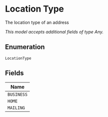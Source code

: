 
# Location Type

The location type of an address

*This model accepts additional fields of type Any.*

## Enumeration

`LocationType`

## Fields

| Name |
|  --- |
| `BUSINESS` |
| `HOME` |
| `MAILING` |

